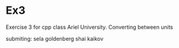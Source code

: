 # Ex3
Exercise 3 for cpp class Ariel University. Converting between units


submiting:
sela goldenberg
shai kaikov
